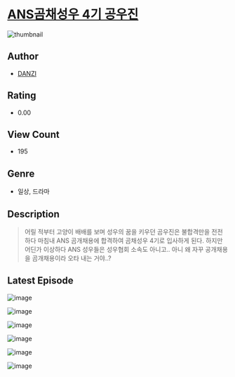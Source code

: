 # [ANS곰채성우 4기 공우진](https://comic.naver.com/bestChallenge/list?titleId=810984)
![thumbnail](https://image-comic.pstatic.net/user_contents_data/challenge_comic/2023/05/25/353381/upload_3472949529759998521_480x623.jpeg)

## Author
- [DANZI](https://comic.naver.com/artistTitle?id=353381)

## Rating
- 0.00

## View Count
- 195

## Genre
- 일상, 드라마

## Description
> 어릴 적부터 고양이 배배를 보며 성우의 꿈을 키우던 곰우진은 불합격만을 전전하다 마침내 ANS 곰개채용에 합격하여 곰채성우 4기로 입사하게 된다. 하지만 어딘가 이상하다 ANS 성우들은 성우협회 소속도 아니고.. 아니 왜 자꾸 공개채용을 곰개채용이라 오타 내는 거야..?


## Latest Episode
![image](https://image-comic.pstatic.net/user_contents_data/challenge_comic/2023/05/25/353381/upload_7017842087147354467.jpeg)

![image](https://image-comic.pstatic.net/user_contents_data/challenge_comic/2023/05/25/353381/upload_7291669991272834146.jpeg)

![image](https://image-comic.pstatic.net/user_contents_data/challenge_comic/2023/05/25/353381/upload_3847821627617261154.jpeg)

![image](https://image-comic.pstatic.net/user_contents_data/challenge_comic/2023/05/25/353381/upload_7005130658988242225.jpeg)

![image](https://image-comic.pstatic.net/user_contents_data/challenge_comic/2023/05/25/353381/upload_7221013368355906147.jpeg)

![image](https://image-comic.pstatic.net/user_contents_data/challenge_comic/2023/05/25/353381/upload_7077751195181331045.jpeg)
